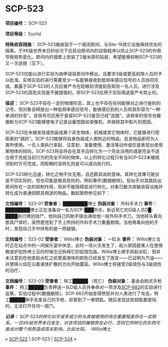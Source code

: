 # SCP-523
                        


**项目编号：** SCP-523

**项目等级：** Euclid

**特殊收容措施：** SCP-523被收容于一个密闭房间，与Site-19其它设施保持完全的隔离。于XK级世界末日的状况下应启动房间内的自毁程序以防止SCP-523的作用导致局势恶化。房间内的墙壁上安装了2毫米厚的铅层，希望能够抑制SCP-523的又一次逃脱（见下）。

SCP-523仅能以进行实验为由申请自房间中移出，且要求3级或更高权限人员的予以批准。实体实验的进行需要至少一名能够接收到低频率感应信号的人员协同完成。暴露于SCP-523的人员应被严令在眨眼前须提前告知另一名人员。进行涉及SCP-523的高危实验是不被提倡的。将SCP-523应用于实际用途是严令禁止的。

**描述：** SCP-523不存在一定的物理形态，其上也不存在任何能够对之进行鉴别的记号。但对象会释放出一种低频率感应信号，能够感应到的人员将其形容为“一种单调的铃音”。该信号可应用于查探SCP-523是否已经“逃脱”。该频率的信号也被推断为SCP-523能够使电子记录设备短路如录像机，并抹除其中影片的原因。

SCP-523在未被发现或伪装成某个非生物体、机械或其它物体时，它能够进行短距离的“跳跃”。SCP-523能够将自身伪装成人类附近的物品，且该物品即将为人类所使用。一旦人类执行拿起、注意到、准备使用、激活等动作或仅是表现出使用某物体的倾向，SCP-523将会将会在其手边转化为一个完全没用的或是完全不适合用于完成当前行为的完全不同的物体。以上的转化过程只有当SCP-523未被观测到时方可完成，而眨眼时该转化则是可以成功执行的。

SCP-523转化迅速，转化之物不仅无用，且还颇具讽刺意味。其转化效果可能仅是不切实际的，但也可能是极具危险的，例如事件[数据删除]。铅似乎对其跳跃出房间存在一定的抑制作用，但并不能阻碍其进行转化。对象已数次突破收容设施并转化成为普通但颇具用途的物品。数起案例参见如下：

**文档编号：** 523-01
**受害者：** ████████博士
**伪装对象：** 外科手术刀
**事件：** ████████博士正在准备对一名为SCP-███所杀，新近死亡的D级人员D█-████执行微创验尸。他向自己的助手提出递给他一般外科手术刀。当他砖头看向那具尸体时，突然感觉到了手上所持的外科手术刀重量剧增。当他再看向他的手时，发现自己手中持有的是一把链锯。

**文档编号：** 523-02
**受害者：** Willis博士
**伪装对象：** 一缸水
**事件：** Willis博士当时正在站点中的一间娱乐室中休息，此时一场火灾发生了，起火原因是某人在使用微波炉加热烤土豆的时候忘记拆掉它的铝箔包装。Willis博士顺手抓起水缸，但并未注意到在他拿起水缸之前里面液体的颜色已经发生了改变——已证明为汽油——并使得火焰在沿着液体扩散的方向开始蔓延。Willis博士将接受2级烧伤与3级烧伤的治疗。

**文档编号：** 523-03
**受害者：** 特工█████ （死亡）
**伪装对象：** 基金会制式手枪
**事件：** 特工█████负责押送一队D级人员并奉命对一项涉及[SCP-682](/scp-682)的实验进行监察，实验过程中[数据删除]。SCP-682开始变得愤怒并对人类进行了攻击。特工█████伸手去拿自己的手枪，却拿到了一串钥匙。随后发现这些钥匙都是钝的，无法打开任何一扇门。

***记录：** SCP-523的转化似乎或多或少的与其被使用的场合重要程度存在一定联系，一旦XK级世界末日发生，对该项目的摧毁势在必行，否则它所转化的东西可能会对整个局势造成恶劣影响。比如太阳。* -Willis博士



« [SCP-522](/scp-522) | SCP-523 | [SCP-524](/scp-524) »





                    